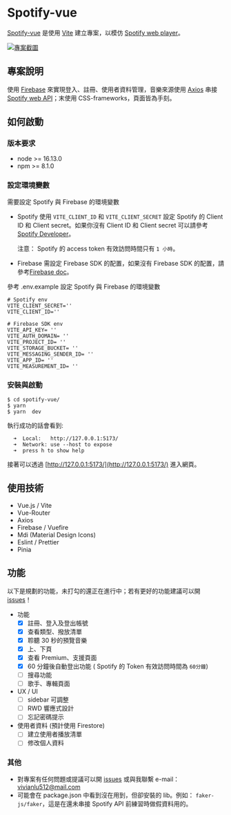 # Spotify-vue

[Spotify-vue](https://github.com/VVNLU/spotify-vue) 是使用 [Vite](https://vitejs.dev/) 建立專案，以模仿 [Spotify web player](https://open.spotify.com/)。

[![專案截圖](https://i.imgur.com/1P2frPw.png "專案截圖")](https://i.imgur.com/1P2frPw.png "專案截圖")

## 專案說明

使用 [Firebase](https://firebase.google.com/docs/web/setup?hl=zh&authuser=1&_gl=1*ux3033*_ga*MTU4MDQ3MDQ3My4xNjg0NTUwNjYz*_ga_CW55HF8NVT*MTY4OTA0NzYzOS4yNi4xLjE2ODkwNDc3ODIuMC4wLjA.) 來實現登入、註冊、使用者資料管理，音樂來源使用 [Axios](https://www.npmjs.com/package/axios) 串接 [Spotify web API](https://developer.spotify.com/documentation/web-api)；末使用 CSS-frameworks，頁面皆為手刻。

## 如何啟動

### 版本要求

- node >= 16.13.0
- npm >= 8.1.0

### 設定環境變數

需要設定 Spotify 與 Firebase 的環境變數

- Spotify
  使用 `VITE_CLIENT_ID` 和 `VITE_CLIENT_SECRET` 設定 Spotify 的 Client ID 和 Client secret。如果你沒有 Client ID 和 Client secret 可以請參考 [Spotify Developer](https://developer.spotify.com/documentation/web-api)。

  注意： Spotify 的 access token 有效訪問時間只有 `1 小時`。

- Firebase
  需設定 Firebase SDK 的配置，如果沒有 Firebase SDK 的配置，請參考[Firebase doc](https://firebase.google.com/docs/web/setup?hl=zh&authuser=1&_gl=1*ux3033*_ga*MTU4MDQ3MDQ3My4xNjg0NTUwNjYz*_ga_CW55HF8NVT*MTY4OTA0NzYzOS4yNi4xLjE2ODkwNDc3ODIuMC4wLjA.)。

參考 .env.example 設定 Spotify 與 Firebase 的環境變數

```
# Spotify env
VITE_CLIENT_SECRET=''
VITE_CLIENT_ID=''

# Firebase SDK env
VITE_API_KEY= ''
VITE_AUTH_DOMAIN= ''
VITE_PROJECT_ID= ''
VITE_STORAGE_BUCKET= ''
VITE_MESSAGING_SENDER_ID= ''
VITE_APP_ID= ''
VITE_MEASUREMENT_ID= ''
```

### 安裝與啟動

```
$ cd spotify-vue/
$ yarn
$ yarn  dev
```

執行成功的話會看到:

```
  ➜  Local:   http://127.0.0.1:5173/
  ➜  Network: use --host to expose
  ➜  press h to show help
```

接著可以透過 [http://127.0.0.1:5173/](http://127.0.0.1:5173/) 進入網頁。

## 使用技術

- Vue.js / Vite
- Vue-Router
- Axios
- Firebase / Vuefire
- Mdi (Material Design Icons)
- Eslint / Prettier
- Pinia

## 功能

以下是規劃的功能，未打勾的還正在進行中；若有更好的功能建議可以開 [issues](https://github.com/VVNLU/spotify-vue/issues)！

- 功能
  - [x] 註冊、登入及登出帳號
  - [x] 查看類型、撥放清單
  - [x] 聆聽 30 秒的預覽音樂
  - [x] 上、下頁
  - [x] 查看 Premium、支援頁面
  - [x] 60 分鐘後自動登出功能 ( Spotify 的 Token 有效訪問時間為 `60分鐘`)
  - [ ] 搜尋功能
  - [ ] 歌手、專輯頁面
- UX / UI
  - [ ] sidebar 可調整
  - [ ] RWD 響應式設計
  - [ ] 忘記密碼提示
- 使用者資料 (預計使用 Firestore)
  - [ ] 建立使用者播放清單
  - [ ] 修改個人資料

### 其他

- 對專案有任何問題或提議可以開 [issues](https://github.com/VVNLU/spotify-vue/issues) 或與我聯繫 e-mail：vivianlu512@mail.com
- 可能會在 package.json 中看到沒在用到，但卻安裝的 lib。例如： `faker-js/faker`，這是在還未串接 Spotify API 前練習時做假資料用的。
